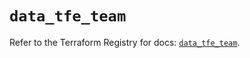 # `data_tfe_team`

Refer to the Terraform Registry for docs: [`data_tfe_team`](https://registry.terraform.io/providers/hashicorp/tfe/0.60.1/docs/data-sources/team).
